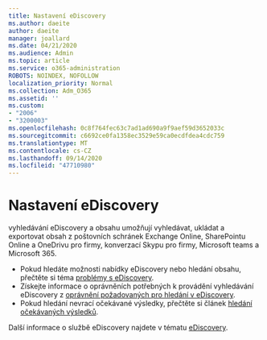 ```yaml
---
title: Nastavení eDiscovery
ms.author: daeite
author: daeite
manager: joallard
ms.date: 04/21/2020
ms.audience: Admin
ms.topic: article
ms.service: o365-administration
ROBOTS: NOINDEX, NOFOLLOW
localization_priority: Normal
ms.collection: Adm_O365
ms.assetid: ''
ms.custom:
- "2006"
- "3200003"
ms.openlocfilehash: 0c8f764fec63c7ad1ad690a9f9aef59d3652033c
ms.sourcegitcommit: c6692ce0fa1358ec3529e59ca0ecdfdea4cdc759
ms.translationtype: MT
ms.contentlocale: cs-CZ
ms.lasthandoff: 09/14/2020
ms.locfileid: "47710980"
---
```

# <a name="ediscovery-settings"></a>Nastavení eDiscovery

vyhledávání eDiscovery a obsahu umožňují vyhledávat, ukládat a exportovat obsah z poštovních schránek Exchange Online, SharePointu Online a OneDrivu pro firmy, konverzací Skypu pro firmy, Microsoft teams a Microsoft 365.

- Pokud hledáte možnosti nabídky eDiscovery nebo hledání obsahu, přečtěte si téma [problémy s eDiscovery](https://docs.microsoft.com/alchemyinsights/ediscovery-issues).
- Získejte informace o oprávněních potřebných k provádění vyhledávání eDiscovery z [oprávnění požadovaných pro hledání v eDiscovery](https://docs.microsoft.com/alchemyinsights/permissions-required-for-ediscovery-searches).
- Pokud hledání nevrací očekávané výsledky, přečtěte si článek [hledání očekávaných výsledků](https://docs.microsoft.com/alchemyinsights/search-not-returning-expected-results).

Další informace o službě eDiscovery najdete v tématu [eDiscovery](https://docs.microsoft.com/microsoft-365/compliance/ediscovery).
